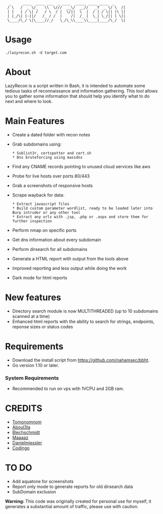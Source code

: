 ```
  _     ____  ____ ___  _ ____  _____ ____ ____  _
 / \   /  _ \/_   \\  \///  __\/  __//   _Y  _ \/ \  /|
 | |   | / \| /   / \  / |  \/||  \  |  / | / \|| |\ ||
 | |_/\| |-||/   /_ / /  |    /|  /_ |  \_| \_/|| | \||
 \____/\_/ \|\____//_/   \_/\_\\____\\____|____/\_/  \|

```

# Usage

`./lazyrecon.sh -d target.com`

# About

LazyRecon is a script written in Bash, it is intended to automate some tedious tasks of reconnaissance and information gathering.
This tool allows you to gather some information that should help you identify what to do next and where to look.


# Main Features 
- Create a dated folder with recon notes
- Grab subdomains using:

      * Sublist3r, certspotter and cert.sh
      * Dns bruteforcing using massdns
      
- Find any CNAME records pointing to unused cloud services like aws
- Probe for live hosts over ports 80/443
- Grab a screenshots of responsive hosts 
- Scrape wayback for data:

      * Extract javascript files
      * Build custom parameter wordlist, ready to be loaded later into Burp intruder or any other tool
      * Extract any urls with .jsp, .php or .aspx and store them for further inspection
      
- Perform nmap on specific ports 
- Get dns information about every subdomain
- Perform dirsearch for all subdomains 
- Generate a HTML report with output from the tools above
- Improved reporting and less output while doing the work
- Dark mode for html reports


# New features
- Directory search module is now MULTITHREADED (up to 10 subdomains scanned at a time)
- Enhanced html reports with the ability to search for strings, endpoints, reponse sizes or status codes

# Requirements
- Download the install script from https://github.com/nahamsec/bbht.
- Go version 1.10 or later.

### System Requirements
- Recommended to run on vps with 1VCPU and 2GB ram.


# CREDITS
- [Tomonomnom](https://github.com/tomnomnom)
- [Aboul3la](https://github.com/aboul3la)
- [Blechschmidt](https://github.com/blechschmidt)
- [Maaaaz](https://github.com/maaaaz)
- [Danielmiessler](https://github.com/danielmiessler)
- [Codingo](https://github.com/codingo)

# TO DO
- Add aquatone for screenshots
- Report only mode to generate reports for old dirsearch data
- SubDomain exclusion





**Warning:** This code was originally created for personal use for myself, it generates a substantial amount of traffic, please use with caution. 


